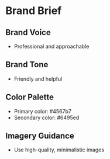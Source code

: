 # Brand Brief
## Brand Voice
* Professional and approachable
## Brand Tone
* Friendly and helpful
## Color Palette
* Primary color: #4567b7
* Secondary color: #6495ed
## Imagery Guidance
* Use high-quality, minimalistic images